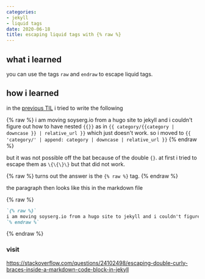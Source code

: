 ```yaml
---
categories:
- jekyll
- liquid tags
date: 2020-06-18
title: escaping liquid tags with {% raw %}
---
```


## what i learned
you can use the tags `raw` and `endraw` to escape liquid tags.

## how i learned
in the [previous TIL](../liquid-tags-cheatsheet) i tried to write the following

{% raw %}
i am moving soyserg.io from a hugo site to jekyll and i couldn't figure out how to have nested `{{}}` as in `{{ category/{{category | downcase }} | relative_url }}` which just doesn't work. so i moved to `{{ 'category/' | append: category | downcase | relative_url }}`
{% endraw %}

but it was not possible off the bat because of the double `{}`. at first i tried to escape them as `\{\{\}\}` but that did not work.

{% raw %}
turns out the answer is the `{% raw %}` tag. 
{% endraw %}

the paragraph then looks like this in the markdown file

{% raw %}
```markdown
`{% raw %}`
i am moving soyserg.io from a hugo site to jekyll and i couldn't figure out how to have nested `{{}}` as in `{{ category/{{category | downcase }} | relative_url }}` which just doesn't work. so i moved to `{{ 'category/' | append: category | downcase | relative_url }}`
`% endraw %`
```
{% endraw %}

### visit
https://stackoverflow.com/questions/24102498/escaping-double-curly-braces-inside-a-markdown-code-block-in-jekyll